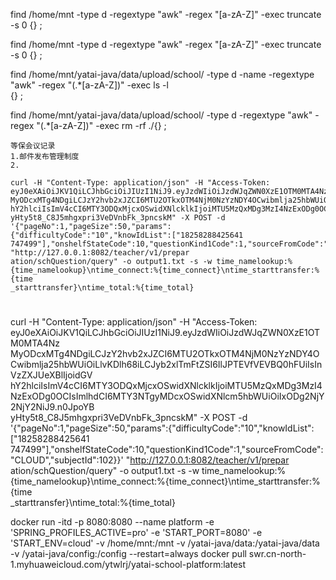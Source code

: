 find /home/mnt -type d -regextype "awk" -regex "[a-zA-Z]" -exec truncate -s 0 {} \;


find /home/mnt -type d -regextype "awk" -regex "[a-zA-Z]" -exec truncate -s 0 {} \;



find /home/mnt/yatai-java/data/upload/school/ -type d -name -regextype "awk" -regex "(.*[a-zA-Z])" -exec ls -l  
{} \;

find /home/mnt/yatai-java/data/upload/school/ -type d -regextype "awk" -regex "(.*[a-zA-Z])" -exec rm -rf ./{} \;



```
等保会议记录
1.邮件发布管理制度
2.

curl -H "Content-Type: application/json" -H "Access-Token: eyJ0eXAiOiJKV1QiLCJhbGciOiJIUzI1NiJ9.eyJzdWIiOiJzdWJqZWN0XzE1OTM0MTA4Nz  
MyODcxMTg4NDgiLCJzY2hvb2xJZCI6MTU2OTkxOTM4NjM0NzYzNDY4OCwibmlja25hbWUiOiLlvKDlh68iLCJyb2xlTmFtZSI6IlJPTEVfVEVBQ0hFUiIsInVzZXJUeXBlIjoidGV  
hY2hlciIsImV4cCI6MTY3ODQxMjcxOSwidXNlcklkIjoiMTU5MzQxMDg3MzI4NzExODg0OCIsImlhdCI6MTY3NTgyMDcxOSwidXNlcm5hbWUiOiIxODg2NjY2NjY2NiJ9.n0JpoYB  
yHty5t8_C8J5mhgxpri3VeDVnbFk_3pncskM" -X POST -d '{"pageNo":1,"pageSize":50,"params":{"difficultyCode":"10","knowIdList":["18258288425641  
747499"],"onshelfStateCode":10,"questionKind1Code":1,"sourceFromCode":"CLOUD","subjectId":102}}' "http://127.0.0.1:8082/teacher/v1/prepar  
ation/schQuestion/query" -o output1.txt -s -w time_namelookup:%{time_namelookup}\ntime_connect:%{time_connect}\ntime_starttransfer:%{time  
_starttransfer}\ntime_total:%{time_total}
```

# 

curl -H "Content-Type: application/json" -H "Access-Token: eyJ0eXAiOiJKV1QiLCJhbGciOiJIUzI1NiJ9.eyJzdWIiOiJzdWJqZWN0XzE1OTM0MTA4Nz  
MyODcxMTg4NDgiLCJzY2hvb2xJZCI6MTU2OTkxOTM4NjM0NzYzNDY4OCwibmlja25hbWUiOiLlvKDlh68iLCJyb2xlTmFtZSI6IlJPTEVfVEVBQ0hFUiIsInVzZXJUeXBlIjoidGV  
hY2hlciIsImV4cCI6MTY3ODQxMjcxOSwidXNlcklkIjoiMTU5MzQxMDg3MzI4NzExODg0OCIsImlhdCI6MTY3NTgyMDcxOSwidXNlcm5hbWUiOiIxODg2NjY2NjY2NiJ9.n0JpoYB  
yHty5t8_C8J5mhgxpri3VeDVnbFk_3pncskM" -X POST -d '{"pageNo":1,"pageSize":50,"params":{"difficultyCode":"10","knowIdList":["18258288425641  
747499"],"onshelfStateCode":10,"questionKind1Code":1,"sourceFromCode":"CLOUD","subjectId":102}}' "http://127.0.0.1:8082/teacher/v1/prepar  
ation/schQuestion/query" -o output1.txt -s -w time_namelookup:%{time_namelookup}\ntime_connect:%{time_connect}\ntime_starttransfer:%{time  
_starttransfer}\ntime_total:%{time_total}


docker run -itd -p 8080:8080 --name platform -e 'SPRING_PROFILES_ACTIVE=pro' -e 'START_PORT=8080' -e 'START_ENV=cloud' -v /home/mnt:/mnt -v /yatai-java/data:/yatai-java/data -v /yatai-java/config:/config --restart=always  docker pull swr.cn-north-1.myhuaweicloud.com/ytwlrj/yatai-school-platform:latest
<!--stackedit_data:
eyJoaXN0b3J5IjpbMjEwMDI2ODYzOCw3MjM5MTAyNzcsLTIxMT
IwMzYyNTcsLTE3NDIzNDA1NDQsLTUzOTIzMTkwMSwyMTMyOTgz
NTk1LDExNjk4NjQ4MDAsMTYyMDQzMjM5MCwtMTg3ODA3MjMzNy
wtMjA4ODc0NjYxMl19
-->